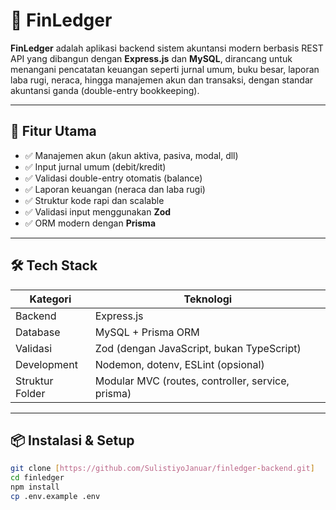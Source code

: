 # 🧾 FinLedger

**FinLedger** adalah aplikasi backend sistem akuntansi modern berbasis REST API yang dibangun dengan **Express.js** dan **MySQL**, dirancang untuk menangani pencatatan keuangan seperti jurnal umum, buku besar, laporan laba rugi, neraca, hingga manajemen akun dan transaksi, dengan standar akuntansi ganda (double-entry bookkeeping).

---

## 🚀 Fitur Utama

- ✅ Manajemen akun (akun aktiva, pasiva, modal, dll)
- ✅ Input jurnal umum (debit/kredit)
- ✅ Validasi double-entry otomatis (balance)
- ✅ Laporan keuangan (neraca dan laba rugi)
- ✅ Struktur kode rapi dan scalable
- ✅ Validasi input menggunakan **Zod**
- ✅ ORM modern dengan **Prisma**

---

## 🛠️ Tech Stack

| Kategori       | Teknologi                              |
|----------------|------------------------------------------|
| Backend        | Express.js                               |
| Database       | MySQL + Prisma ORM                       |
| Validasi       | Zod (dengan JavaScript, bukan TypeScript)|
| Development    | Nodemon, dotenv, ESLint (opsional)       |
| Struktur Folder| Modular MVC (routes, controller, service, prisma) |

---

## 📦 Instalasi & Setup

```bash
git clone [https://github.com/SulistiyoJanuar/finledger-backend.git]
cd finledger
npm install
cp .env.example .env

